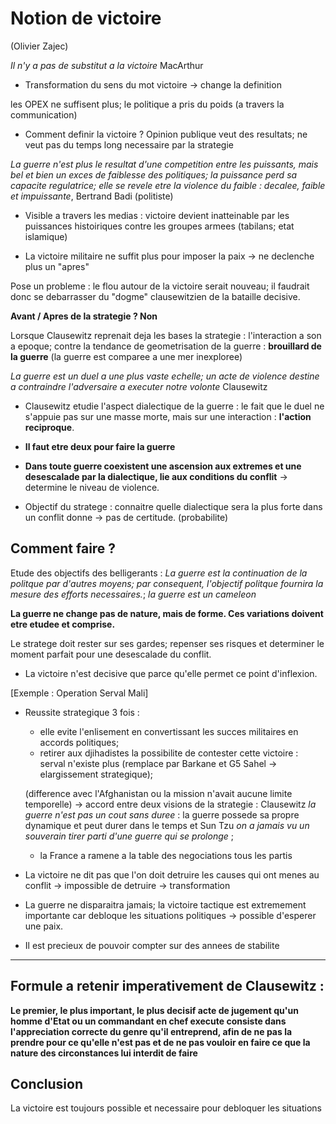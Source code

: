 # Notion de victoire
(Olivier Zajec)

*Il n'y a pas de substitut a la victoire* MacArthur

- Transformation du sens du mot victoire -> change la definition

les OPEX ne suffisent plus; le politique a pris du poids (a travers la communication) 

- Comment definir la victoire ? Opinion publique veut des resultats; ne veut pas du temps long necessaire par la strategie

*La guerre n'est plus le resultat d'une competition entre les puissants, mais bel et bien un exces de faiblesse des politiques; la puissance perd sa capacite regulatrice; elle se revele etre la violence du faible : decalee, faible et impuissante*, Bertrand Badi (politiste)

- Visible a travers les medias : victoire devient inatteinable par les puissances histoiriques contre les groupes armees (tabilans; etat islamique)

- La victoire militaire ne suffit plus pour imposer la paix -> ne declenche plus un "apres"

Pose un probleme : le flou autour de la victoire serait nouveau; il faudrait donc se debarrasser du "dogme" clausewitzien de la bataille decisive. 

**Avant / Apres de la strategie ? Non**

Lorsque Clausewitz reprenait deja les bases la strategie : l'interaction a son a epoque; contre la tendance de geometrisation de la guerre : **brouillard de la guerre** (la guerre est comparee a une mer inexploree) 

*La guerre est un duel a une plus vaste echelle; un acte de violence destine a contraindre l'adversaire a executer notre volonte* Clausewitz

- Clausewitz etudie l'aspect dialectique de la guerre : le fait que le duel ne s'appuie pas sur une masse morte, mais sur une interaction : __l'action reciproque__.

- **Il faut etre deux pour faire la guerre** 

- **Dans toute guerre coexistent une ascension aux extremes et une desescalade par la dialectique, lie aux conditions du conflit** -> determine le niveau de violence. 

- Objectif du stratege : connaitre quelle dialectique sera la plus forte dans un conflit donne -> pas de certitude. (probabilite)
## Comment faire ?
  Etude des objectifs des belligerants : *La guerre est la continuation de la politque par d'autres moyens; par consequent, l'objectif politque fournira la mesure des efforts necessaires.*; *la guerre est un cameleon*
  
  **La guerre ne change pas de nature, mais de forme. Ces variations doivent etre etudee et comprise.**

 
  Le stratege doit rester sur ses gardes; repenser ses risques et determiner le moment parfait pour une desescalade du conflit.
  
 - La victoire n'est decisive que parce qu'elle permet ce point d'inflexion.

[Exemple : Operation Serval Mali]

- Reussite strategique 3 fois : 
  - elle evite l'enlisement en convertissant les succes militaires en accords politiques; 
  - retirer aux djihadistes la possibilite de contester cette victoire : serval n'existe plus (remplace par Barkane et G5 Sahel -> elargissement strategique); 
  
  (difference avec l'Afghanistan ou la mission n'avait aucune limite temporelle) -> accord entre deux visions de la strategie : Clausewitz *la guerre n'est pas un cout sans duree* : la guerre possede sa propre dynamique et peut durer dans le temps et Sun Tzu *on a jamais vu un souverain tirer parti d'une guerre qui se prolonge* ; 
  - la France a ramene a la table des negociations tous les partis 
- La victoire ne dit pas que l'on doit detruire les causes qui ont menes au conflit -> impossible de detruire -> transformation
- La guerre ne disparaitra jamais; la victoire tactique est extremement importante car debloque les situations politiques -> possible d'esperer une paix.
- Il est precieux de pouvoir compter sur des annees de stabilite

---  
## Formule a retenir imperativement de Clausewitz :
  **Le premier, le plus important, le plus decisif acte de jugement qu'un homme d'Etat ou un commandant en chef execute consiste dans l'appreciation correcte du genre qu'il entreprend, afin de ne pas la prendre pour ce qu'elle n'est pas et de ne pas vouloir en faire ce que la nature des circonstances lui interdit de faire**
## Conclusion
La victoire est toujours possible et necessaire pour debloquer les situations
